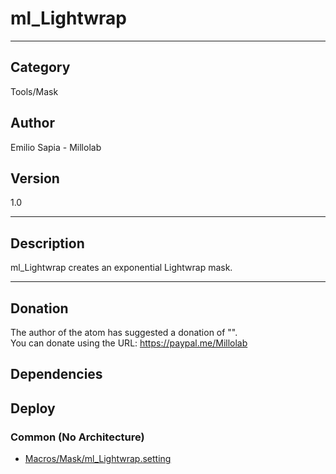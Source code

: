 # ml_Lightwrap
___

## Category
Tools/Mask

## Author
Emilio Sapia - Millolab

## Version
1.0

___

## Description
<p>ml_Lightwrap creates an exponential Lightwrap mask.</p>

___

## Donation
The author of the atom has suggested a donation of "".  
You can donate using the URL: <a href="https://paypal.me/Millolab">https://paypal.me/Millolab</a>
## Dependencies

## Deploy

### Common (No Architecture)

<ul>
<li><a href="https://gitlab.com/WeSuckLess/Reactor/-/blob/master/Atoms/com.Millolab.ml_Lightwrap/Macros/Mask/ml_Lightwrap.setting?ref_type=heads">Macros/Mask/ml_Lightwrap.setting</a></li>
</ul>
